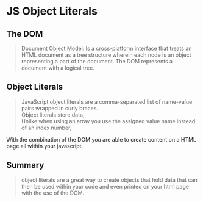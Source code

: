 # **JS Object Literals**  

## **The DOM**  
>Document Object Model: Is a cross-platform interface that treats an HTML document as a tree structure wherein each node is an object representing a part of the document. The DOM represents a document with a logical tree.  

## **Object Literals**  
>JavaScript object literals are a comma-separated list of name-value pairs wrapped in curly braces.  
Object literals store data,  
Unlike when using an array you use the assigned value name instead of an index number,  

With the combination of the DOM you are able to create content on a HTML page all within your javascript.  

## **Summary**  
>object literals are a great way to create objects that hold data that can then be used within your code and even printed on your html page with the use of the DOM.
